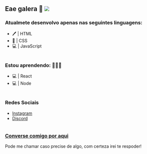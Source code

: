 ## Eae galera :wave:                                                                                                                                 ![](https://komarev.com/ghpvc/?username=JiangoLibre&color=blueviolet&label=Visitas+ao+Perfil)

### Atualmete desenvolvo apenas nas seguintes linguagens:
* 🖊️  | HTML
* :art: | CSS
* 💻 | JavaScript
#

### Estou aprendendo:  👨🏽‍💻 
* 💻 | React
* 💻 | Node

#

### Redes Sociais

* [Instagram](https://www.instagram.com/joaoshie.rm/)
* [Discord](https://discord.com/users/274373296131407883)
#

### [Converse comigo por aqui](https://wa.me/555180593271)

Pode me chamar caso precise de algo, com certeza irei te respoder!
#
